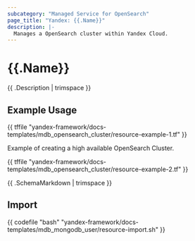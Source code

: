 ```yaml
---
subcategory: "Managed Service for OpenSearch"
page_title: "Yandex: {{.Name}}"
description: |-
  Manages a OpenSearch cluster within Yandex Cloud.
---
```


# {{.Name}}

{{ .Description | trimspace }}

## Example Usage

{{ tffile "yandex-framework/docs-templates/mdb_opensearch_cluster/resource-example-1.tf" }}

Example of creating a high available OpenSearch Cluster.

{{ tffile "yandex-framework/docs-templates/mdb_opensearch_cluster/resource-example-2.tf" }}

{{ .SchemaMarkdown | trimspace }}

## Import

{{ codefile "bash" "yandex-framework/docs-templates/mdb_mongodb_user/resource-import.sh" }}
